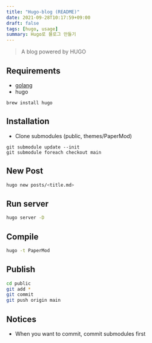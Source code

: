 ```yaml
---
title: "Hugo-blog (README)"
date: 2021-09-28T10:17:59+09:00
draft: false
tags: [hugo, usage]
summary: Hugo로 블로그 만들기
---
```

> A blog powered by HUGO 
## Requirements
* [golang](https://golang.org/dl/)
* hugo
```
brew install hugo
```
## Installation
* Clone submodules (public, themes/PaperMod) 
```
git submodule update --init
git submodule foreach checkout main
```
## New Post
```zsh
hugo new posts/<title.md>
```

## Run server
```zsh
hugo server -D
```
## Compile
```zsh
hugo -t PaperMod
```
## Publish
```zsh
cd public
git add *
git commit
git push origin main
```

## Notices
* When you want to commit, commit submodules first


